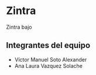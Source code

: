 # Zintra
Zintra bajo
## Integrantes del equipo
- Víctor Manuel Soto Alexander
- Ana Laura Vazquez Solache
